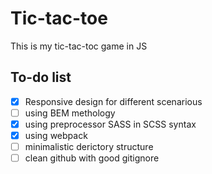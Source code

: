 # Tic-tac-toe
This is my tic-tac-toc game in JS
## To-do list
- [X] Responsive design for different scenarious
- [ ] using BEM methology
- [X] using preprocessor SASS in SCSS syntax
- [X] using webpack
- [ ] minimalistic derictory structure 
- [ ] clean github with good gitignore
